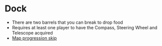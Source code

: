 # Dock

- There are two barrels that you can break to drop food
- Requires at least one player to have the Compass, Steering Wheel and Telescope acquired
- [Map progression skip](/Mechanics/LevelSkip.md#pirate-ship)
